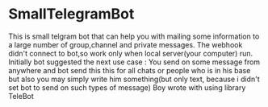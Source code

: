 # SmallTelegramBot
This is small telgram bot that can help you with mailing some information to a large number of group,channel and private messages.
The webhook didn't connect to bot,so work only when local server(your computer) run. 
Initially bot suggested the next use case :
You send on some message from anywhere and bot send this this for all chats or people who is in his base
but also you may simply write him something(but only text, because i didn't set bot to send on such types of message)
Boy wrote with using library TeleBot 
